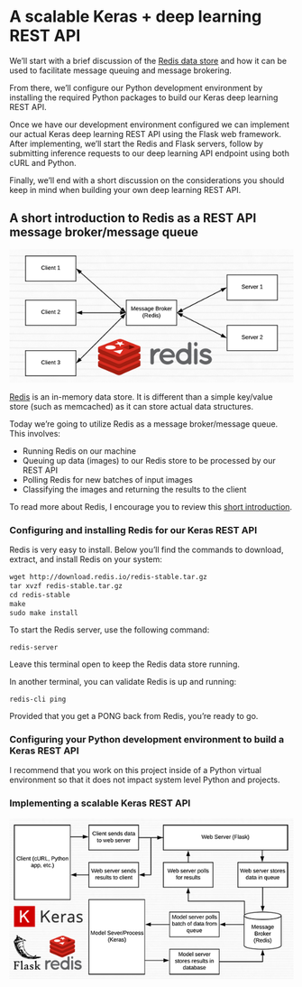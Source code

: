 # A scalable Keras + deep learning REST API
We’ll start with a brief discussion of the [Redis data store](https://redis.io/) and how it can be used 
to facilitate message queuing and message brokering.

From there, we’ll configure our Python development environment by installing the required Python packages
to build our Keras deep learning REST API.

Once we have our development environment configured we can implement our actual Keras deep learning REST API 
using the Flask web framework. After implementing, we’ll start the Redis and Flask servers, 
follow by submitting inference requests to our deep learning API endpoint using both cURL and Python.

Finally, we’ll end with a short discussion on the considerations you should keep in mind 
when building your own deep learning REST API.

## A short introduction to Redis as a REST API message broker/message queue

![Redis Idea](keras_api_message_broker.png)

[Redis]((https://redis.io/)) is an in-memory data store. It is different than a simple key/value store 
(such as memcached) as it can store actual data structures.

Today we’re going to utilize Redis as a message broker/message queue. This involves:

 - Running Redis on our machine
 - Queuing up data (images) to our Redis store to be processed by our REST API
 - Polling Redis for new batches of input images
 - Classifying the images and returning the results to the client

To read more about Redis, I encourage you to review this [short introduction](https://redis.io/topics/introduction).

### Configuring and installing Redis for our Keras REST API

Redis is very easy to install. Below you’ll find the commands to download, extract, and install Redis on your system:

```shell
wget http://download.redis.io/redis-stable.tar.gz
tar xvzf redis-stable.tar.gz
cd redis-stable
make
sudo make install
```

To start the Redis server, use the following command:

```shell
redis-server
```

Leave this terminal open to keep the Redis data store running.

In another terminal, you can validate Redis is up and running:

```shell
redis-cli ping
```

Provided that you get a PONG back from Redis, you’re ready to go.

### Configuring your Python development environment to build a Keras REST API

I recommend that you work on this project inside of a Python virtual environment so that it does not impact system level Python and projects.

### Implementing a scalable Keras REST API

![Data Flow](keras_api_header.png)

